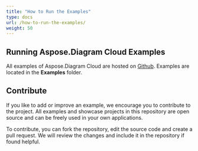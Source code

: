 ```yaml
---
title: "How to Run the Examples"
type: docs
url: /how-to-run-the-examples/
weight: 50
---
```


## **Running Aspose.Diagram Cloud Examples**
All examples of Aspose.Diagram Cloud are hosted on [Github](https://github.com/aspose-diagram-cloud). Examples are located in the **Examples** folder.
## **Contribute**
If you like to add or improve an example, we encourage you to contribute to the project. All examples and showcase projects in this repository are open source and can be freely used in your own applications.

To contribute, you can fork the repository, edit the source code and create a pull request. We will review the changes and include it in the repository if found helpful.
